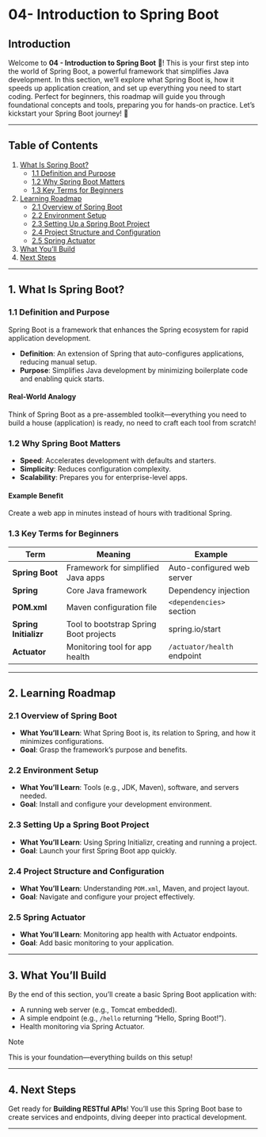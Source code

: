 # 04- Introduction to Spring Boot

## Introduction

Welcome to **04 - Introduction to Spring Boot** 🌟! This is your first step into the world of Spring Boot, a powerful framework that simplifies Java development. In this section, we’ll explore what Spring Boot is, how it speeds up application creation, and set up everything you need to start coding. Perfect for beginners, this roadmap will guide you through foundational concepts and tools, preparing you for hands-on practice. Let’s kickstart your Spring Boot journey! 🚀

---

## Table of Contents

1. [What Is Spring Boot?](#1-what-is-spring-boot)
   - [1.1 Definition and Purpose](#11-definition-and-purpose)
   - [1.2 Why Spring Boot Matters](#12-why-spring-boot-matters)
   - [1.3 Key Terms for Beginners](#13-key-terms-for-beginners)
2. [Learning Roadmap](#2-learning-roadmap)
   - [2.1 Overview of Spring Boot](#21-overview-of-spring-boot)
   - [2.2 Environment Setup](#22-environment-setup)
   - [2.3 Setting Up a Spring Boot Project](#23-setting-up-a-spring-boot-project)
   - [2.4 Project Structure and Configuration](#24-project-structure-and-configuration)
   - [2.5 Spring Actuator](#25-spring-actuator)
3. [What You’ll Build](#3-what-youll-build)
4. [Next Steps](#4-next-steps)

---

## 1. What Is Spring Boot?

### 1.1 Definition and Purpose

Spring Boot is a framework that enhances the Spring ecosystem for rapid application development.

- **Definition**: An extension of Spring that auto-configures applications, reducing manual setup.
- **Purpose**: Simplifies Java development by minimizing boilerplate code and enabling quick starts.

#### Real-World Analogy

Think of Spring Boot as a pre-assembled toolkit—everything you need to build a house (application) is ready, no need to craft each tool from scratch!

### 1.2 Why Spring Boot Matters

- **Speed**: Accelerates development with defaults and starters.
- **Simplicity**: Reduces configuration complexity.
- **Scalability**: Prepares you for enterprise-level apps.

#### Example Benefit

Create a web app in minutes instead of hours with traditional Spring.

### 1.3 Key Terms for Beginners

| Term              | Meaning                                      | Example                     |
|-------------------|----------------------------------------------|-----------------------------|
| **Spring Boot**   | Framework for simplified Java apps           | Auto-configured web server  |
| **Spring**        | Core Java framework                          | Dependency injection        |
| **POM.xml**       | Maven configuration file                     | `<dependencies>` section    |
| **Spring Initializr** | Tool to bootstrap Spring Boot projects   | spring.io/start             |
| **Actuator**      | Monitoring tool for app health               | `/actuator/health` endpoint |

---

## 2. Learning Roadmap

### 2.1 Overview of Spring Boot

- **What You’ll Learn**: What Spring Boot is, its relation to Spring, and how it minimizes configurations.
- **Goal**: Grasp the framework’s purpose and benefits.

### 2.2 Environment Setup

- **What You’ll Learn**: Tools (e.g., JDK, Maven), software, and servers needed.
- **Goal**: Install and configure your development environment.

### 2.3 Setting Up a Spring Boot Project

- **What You’ll Learn**: Using Spring Initializr, creating and running a project.
- **Goal**: Launch your first Spring Boot app quickly.

### 2.4 Project Structure and Configuration

- **What You’ll Learn**: Understanding `POM.xml`, Maven, and project layout.
- **Goal**: Navigate and configure your project effectively.

### 2.5 Spring Actuator

- **What You’ll Learn**: Monitoring app health with Actuator endpoints.
- **Goal**: Add basic monitoring to your application.

---

## 3. What You’ll Build

By the end of this section, you’ll create a basic Spring Boot application with:
- A running web server (e.g., Tomcat embedded).
- A simple endpoint (e.g., `/hello` returning “Hello, Spring Boot!”).
- Health monitoring via Spring Actuator.

>[!NOTE]
>This is your foundation—everything builds on this setup!

---

## 4. Next Steps

Get ready for **Building RESTful APIs**! You’ll use this Spring Boot base to create services and endpoints, diving deeper into practical development.

---
